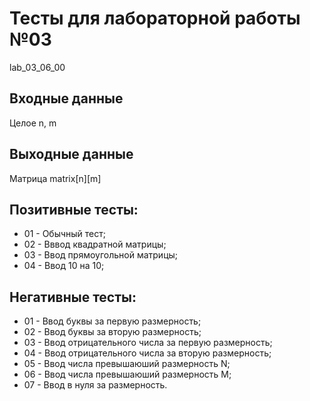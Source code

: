 # Тесты для лабораторной работы №03
lab_03_06_00
## Входные данные
Целое n, m
## Выходные данные
Матрица matrix[n][m]

## Позитивные тесты:
- 01 - Обычный тест;
- 02 - Вввод квадратной матрицы;
- 03 - Ввод прямоугольной матрицы;
- 04 - Ввод 10 на 10;

## Негативные тесты:
- 01 - Ввод буквы за первую размерность;
- 02 - Ввод буквы за вторую размерность;
- 03 - Ввод отрицательного числа за первую размерность;
- 04 - Ввод отрицательного числа за вторую размерность;
- 05 - Ввод числа превышаюший размерность N;
- 06 - Ввод числа превышаюший размерность M;
- 07 - Ввод в нуля за размерность.